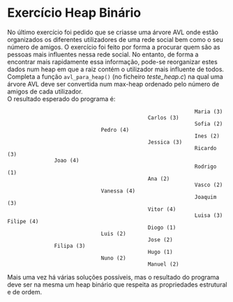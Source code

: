 # Exercício Heap Binário
No último exercício foi pedido que se criasse uma árvore AVL onde estão organizados os diferentes utilizadores de uma rede social bem como o seu número de amigos. O exercício foi feito por forma a procurar quem são as pessoas mais influentes nessa rede social. No entanto, de forma a encontrar mais rapidamente essa informação, pode-se reorganizar estes dados num heap em que a raiz contém o utilizador mais influente de todos.  
Completa a função `avl_para_heap()` (no ficheiro *teste_heap.c*) na qual uma árvore AVL deve ser convertida num max-heap ordenado pelo número de amigos de cada utilizador.  
O resultado esperado do programa é:  
```
                                                            Maria (3)
                                             Carlos (3)
                                                            Sofia (2)
                              Pedro (4)
                                                            Ines (2)
                                             Jessica (3)
                                                            Ricardo (3)
               Joao (4)
                                                            Rodrigo (1)
                                             Ana (2)
                                                            Vasco (2)
                              Vanessa (4)
                                                            Joaquim (3)
                                             Vitor (4)
                                                            Luisa (3)
Filipe (4)
                                             Diogo (1)
                              Luis (2)
                                             Jose (2)
               Filipa (3)
                                             Hugo (1)
                              Nuno (2)
                                             Manuel (2)
```
Mais uma vez há várias soluções possíveis, mas o resultado do programa deve ser na mesma um heap binário que respeita as propriedades estrutural e de ordem.
